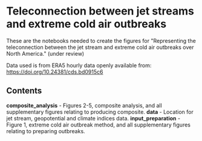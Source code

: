 # Teleconnection between jet streams and extreme cold air outbreaks

These are the notebooks needed to create the figures for "Representing the teleconnection between the jet stream and extreme cold air outbreaks over North America." (under review)

Data used is from ERA5 hourly data openly available from: https://doi.org/10.24381/cds.bd0915c6

## Contents

**composite_analysis** - Figures 2-5, composite analysis, and all supplementary figures relating to producing composite.
**data** - Location for jet stream, geopotential and climate indices data.
**input_preparation** - Figure 1, extreme cold air outbreak method, and all supplementary figures relating to preparing outbreaks.
